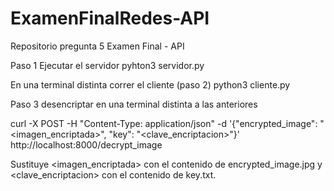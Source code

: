# ExamenFinalRedes-API
Repositorio pregunta 5 Examen Final - API

Paso 1 Ejecutar el servidor
pyhton3 servidor.py

En una terminal distinta correr el cliente (paso 2)
python3 cliente.py

Paso 3 desencriptar en una terminal distinta a las anteriores

curl -X POST -H "Content-Type: application/json" -d '{"encrypted_image": "<imagen_encriptada>", "key": "<clave_encriptacion>"}' http://localhost:8000/decrypt_image

Sustituye <imagen_encriptada> con el contenido de encrypted_image.jpg y <clave_encriptacion> con el contenido de key.txt.
